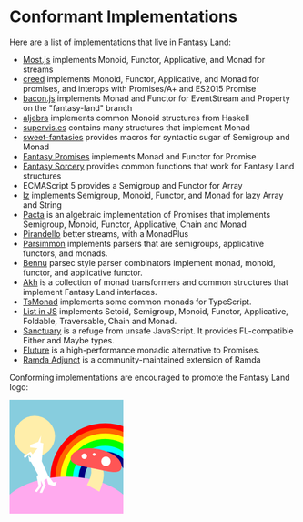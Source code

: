 # Conformant Implementations

Here are a list of implementations that live in Fantasy Land:

* [Most.js](https://github.com/cujojs/most) implements Monoid, Functor, Applicative, and Monad for streams
* [creed](https://github.com/briancavalier/creed) implements Monoid, Functor, Applicative, and Monad for promises, and interops with Promises/A+ and ES2015 Promise
* [bacon.js](https://github.com/raimohanska/bacon.js) implements
  Monad and Functor for EventStream and Property on the "fantasy-land" branch
* [aljebra](https://github.com/markandrus/aljebra) implements common
  Monoid structures from Haskell
* [supervis.es](https://github.com/raganwald/supervis.es) contains many
  structures that implement Monad
* [sweet-fantasies](https://github.com/pufuwozu/sweet-fantasies) provides
  macros for syntactic sugar of Semigroup and Monad
* [Fantasy Promises](https://github.com/pufuwozu/fantasy-promises)
  implements Monad and Functor for Promise
* [Fantasy Sorcery](https://github.com/pufuwozu/fantasy-sorcery)
  provides common functions that work for Fantasy Land structures
* ECMAScript 5 provides a Semigroup and Functor for Array
* [lz](https://github.com/goatslacker/lz) implements Semigroup, Monoid, Functor, and Monad for lazy Array and String
* [Pacta](https://github.com/mudge/pacta) is an algebraic implementation of
  Promises that implements Semigroup, Monoid, Functor, Applicative, Chain and
  Monad
* [Pirandello](https://github.com/quarterto/Pirandello) better streams, with a MonadPlus
* [Parsimmon](https://github.com/jayferd/parsimmon) implements parsers that are semigroups, applicative functors, and monads.
* [Bennu](https://github.com/mattbierner/bennu/) parsec style parser combinators implement monad, monoid, functor, and applicative functor.
* [Akh](https://github.com/mattbierner/akh/) is a collection of monad transformers and common structures that implement Fantasy Land interfaces.
* [TsMonad](https://github.com/cbowdon/tsmonad) implements some common monads for TypeScript.
* [List in JS](https://github.com/PandaNoir/List-in-JS/) implements Setoid, Semigroup, Monoid, Functor, Applicative, Foldable, Traversable, Chain and Monad.
* [Sanctuary](https://github.com/plaid/sanctuary) is a refuge from unsafe JavaScript. It provides FL-compatible Either and Maybe types.
* [Fluture](https://github.com/Avaq/Fluture) is a high-performance monadic alternative to Promises.
* [Ramda Adjunct](https://github.com/char0n/ramda-adjunct) is a community-maintained extension of Ramda

Conforming implementations are encouraged to promote the Fantasy Land logo:

![](logo.png)
